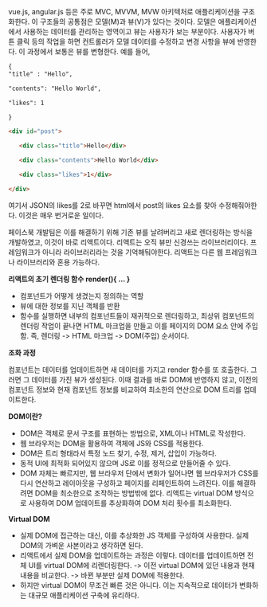 vue.js, angular.js 등은 주로 MVC, MVVM, MVW 아키텍처로 애플리케이션을 구조화한다. 이 구조들의 공통점은 모델(M)과 뷰(V)가 있다는 것이다. 모델은 애플리케이션에서 사용하는 데이터를 관리하는 영역이고 뷰는 사용자가 보는 부분이다. 사용자가 버튼 클릭 등의 작업을 하면 컨트롤러가 모델 데이터를 수정하고 변경 사항을 뷰에 반영한다. 이 과정에서 보통은 뷰를 변형한다. 예를 들어,


```html
{
"title" : "Hello",

"contents": "Hello World",

"likes": 1

}
```

 

```html
<div id="post">

   <div class="title">Hello</div>

   <div class="contents">Hello World</div>

   <div class="likes">1</div>

</div>
```

여기서 JSON의 likes를 2로 바꾸면 html에서 post의 likes 요소를 찾아 수정해줘야한다. 이것은 매우 번거로운 일이다.

페이스북 개발팀은 이를 해결하기 위해 기존 뷰를 날려버리고 새로 렌더링하는 방식을 개발하였고, 이것이 바로 리액트이다. 리액트는 오직 뷰만 신경쓰는 라이브러리이다. 프레임워크가 아니라 라이브러리라는 것을 기억해둬야한다. 리액트는 다른 웹 프레임워크나 라이브러리와 혼용 가능하다.
  
  
  
**리액트의 초기 렌더링 함수 render(){ ... }**

+ 컴포넌트가 어떻게 생겼는지 정의하는 역할
+ 뷰에 대한 정보를 지닌 객체를 반환
+ 함수를 실행하면 내부의 컴포넌트들이 재귀적으로 렌더링하고, 최상위 컴포넌트의 렌더링 작업이 끝나면 HTML 마크업을 만들고 이를 페이지의 DOM 요소 안에 주입함. 즉, 렌더링 -> HTML 마크업 -> DOM(주입) 순서이다.  
  
    
**조화 과정**
  
컴포넌트는 데이터를 업데이트하면 새 데이터를 가지고 render 함수를 또 호출한다. 그러면 그 데이터를 가진 뷰가 생성된다. 이때 결과를 바로 DOM에 반영하지 않고, 이전의 컴포넌트 정보와 현재 컴포넌트 정보를 비교하여 최소한의 연산으로 DOM 트리를 업데이트한다.
  
  
**DOM이란?**  
  
+ DOM은 객체로 문서 구조를 표현하는 방법으로, XML이나 HTML로 작성한다.
+ 웹 브라우저는 DOM을 활용하여 객체에 JS와 CSS를 적용한다. 
+ DOM은 트리 형태라서 특정 노드 찾기, 수정, 제거, 삽입이 가능하다.
+ 동적 UI에 최적화 되어있지 않으며 JS로 이를 정적으로 만들어줄 수 있다.
+ DOM 자체는 빠르지만, 웹 브라우저 단에서 변화가 일어나면 웹 브라우저가 CSS를 다시 연산하고 레이아웃을 구성하고 페이지를 리페인트하여 느려진다. 이를 해결하려면 DOM을 최소한으로 조작하는 방법밖에 없다. 리액트는 virtual DOM 방식으로 사용하여 DOM 업데이트를 추상화하여 DOM 처리 횟수를 최소화한다.
  
**Virtual DOM**  
  
+ 실제 DOM에 접근하는 대신, 이를 추상화한 JS 객체를 구성하여 사용한다. 실제 DOM의 가벼운 사본이라고 생각하면 된다.
+ 리액트에서 실제 DOM을 업데이트하는 과정은 이렇다. 데이터를 업데이트하면 전체 UI를 virtual DOM에 리렌더링한다. -> 이전 virtual DOM에 있던 내용과 현재 내용을 비교한다. -> 바뀐 부분만 실제 DOM에 적용한다.
+ 하지만 virtual DOM이 무조건 빠른 것은 아니다. 이는 지속적으로 데이터가 변화하는 대규모 애플리케이션 구축에 유리하다.

